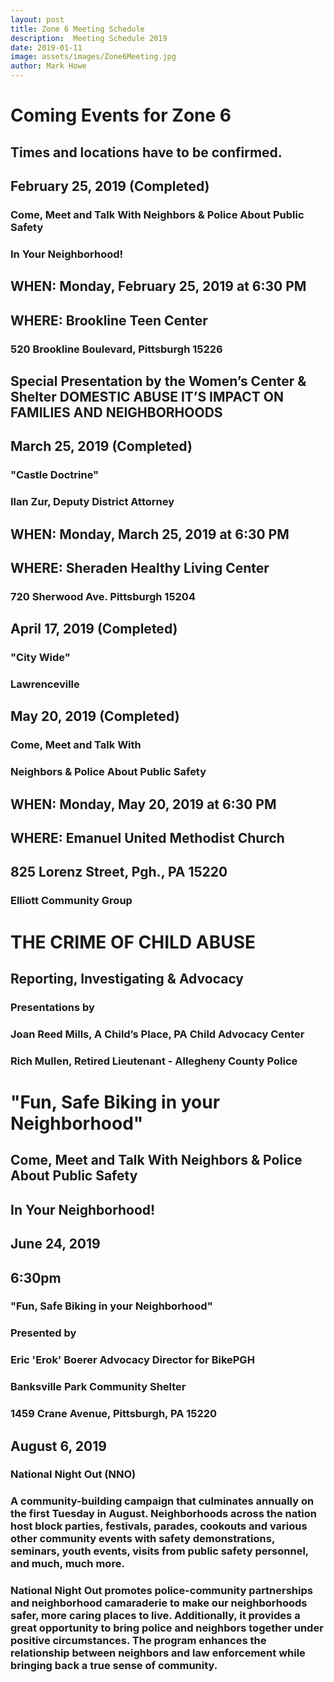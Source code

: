 ```yaml
---
layout: post
title: Zone 6 Meeting Schedule
description:  Meeting Schedule 2019
date: 2019-01-11
image: assets/images/Zone6Meeting.jpg
author: Mark Howe
---
```


# Coming Events for Zone 6
## Times and locations have to be confirmed.

## February 25, 2019 (Completed) 

### Come, Meet and Talk With Neighbors & Police About Public Safety
### In Your Neighborhood!                                                    
## WHEN: Monday, February 25, 2019 at 6:30 PM
## WHERE: Brookline Teen Center
### 520 Brookline Boulevard, Pittsburgh 15226
## Special Presentation by the Women’s Center & Shelter DOMESTIC ABUSE                                                                         IT’S IMPACT ON FAMILIES AND NEIGHBORHOODS 
  

## March 25, 2019 (Completed)
### "Castle Doctrine" 
### Ilan Zur, Deputy District Attorney
## WHEN: Monday, March 25, 2019 at 6:30 PM  
## WHERE: Sheraden Healthy Living Center 
### 720 Sherwood Ave. Pittsburgh 15204 


## April 17, 2019 (Completed)
### "City Wide" 

### Lawrenceville 


## May 20, 2019 (Completed)
### Come, Meet and Talk With

### Neighbors & Police About Public Safety
## WHEN: Monday, May 20, 2019 at 6:30 PM
## WHERE: Emanuel United Methodist Church
## 825 Lorenz Street, Pgh., PA 15220
### Elliott Community Group 

# THE CRIME OF CHILD ABUSE
## Reporting, Investigating & Advocacy

### Presentations by

### Joan Reed Mills, A Child’s Place, PA Child Advocacy Center
### Rich Mullen, Retired Lieutenant - Allegheny County Police   

# "Fun, Safe Biking in your Neighborhood" 
## Come, Meet and Talk With Neighbors & Police About Public Safety
## In Your Neighborhood!
## June 24, 2019
## 6:30pm
### "Fun, Safe Biking in your Neighborhood" 
### Presented by 
### Eric 'Erok' Boerer Advocacy Director for BikePGH 

### Banksville Park Community Shelter 
### 1459 Crane Avenue, Pittsburgh, PA 15220

## August 6, 2019 
### National Night Out (NNO)
### A community-building campaign that culminates annually on the first Tuesday in August. Neighborhoods across the nation host block parties, festivals, parades, cookouts and various other community events with safety demonstrations, seminars, youth events, visits from public safety personnel, and much, much more.

### National Night Out promotes police-community partnerships and neighborhood camaraderie to make our neighborhoods safer, more caring places to live. Additionally, it provides a great opportunity to bring police and neighbors together under positive circumstances. The program enhances the relationship between neighbors and law enforcement while bringing back a true sense of community.
